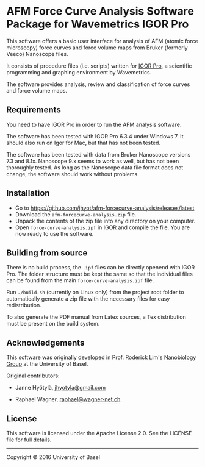 AFM Force Curve Analysis Software Package for Wavemetrics IGOR Pro
==================================================================

This software offers a basic user interface for analysis of AFM (atomic force microscopy)
force curves and force volume maps from Bruker (formerly Veeco) Nanoscope files.

It consists of procedure files (i.e. scripts) written for [IGOR Pro][igor], a scientific programming and graphing environment by
Wavemetrics.

  [igor]: https://www.wavemetrics.com/products/igorpro/igorpro.htm


The software provides analysis, review and classification of force curves and force volume maps.



Requirements
------------

You need to have IGOR Pro in order to run the AFM analysis software.

The software has been tested with IGOR Pro 6.3.4 under Windows 7. It should also run on Igor for Mac, but that
has not been tested.

The software has been tested with data from Bruker Nanoscope versions 7.3 and 8.1x. Nanoscope 9.x seems to work as well, but
has not been thoroughly tested. As long as the Nanoscope data file format does not change, the software should work without
problems.



Installation
------------

* Go to <https://github.com/jhyot/afm-forcecurve-analysis/releases/latest>
* Download the `afm-forcecurve-analysis.zip` file.
* Unpack the contents of the zip file into any directory on your computer.
* Open `force-curve-analysis.ipf` in IGOR and compile the file. You are now ready to use the software.


Building from source
--------------------

There is no build process, the `.ipf` files can be directly openend with IGOR Pro. The folder structure must be
kept the same so that the individual files can be found from the main `force-curve-analysis.ipf` file.

Run `./build.sh` (currently on Linux only) from the project root folder to automatically generate a zip file with the
necessary files for easy redistribution.

To also generate the PDF manual from Latex sources, a Tex distribution must be present on the build system.



Acknowledgements
----------------
This software was originally developed in Prof. Roderick Lim's [Nanobiology Group][nanobio]
at the University of Basel.

Original contributors:
* Janne Hyötylä, [jhyotyla@gmail.com](mailto:jhyotyla@gmail.com)
* Raphael Wagner, [raphael@wagner-net.ch](mailto:raphael@wagner-net.ch)


  [nanobio]: http://www.biozentrum.unibas.ch/research/groups-platforms/overview/unit/lim/



License
-------
This software is licensed under the Apache License 2.0. See the LICENSE file for full details.


------

Copyright &copy; 2016 University of Basel


